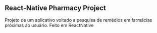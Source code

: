 <h2>React-Native Pharmacy Project</h2>
<p>Projeto de um aplicativo voltado a pesquisa de remédios em farmácias próximas ao usuário. Feito em ReactNative</p>
